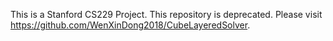 This is a Stanford CS229 Project. This repository is deprecated. Please visit https://github.com/WenXinDong2018/CubeLayeredSolver. 
